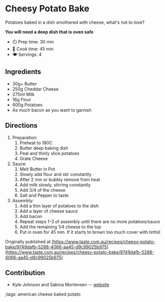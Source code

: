 # Cheesy Potato Bake

Potatoes baked in a dish smothered with cheese, what's not to love?

**You will need a deep dish that is oven safe**

- ⏲️ Prep time: 30 min
- 🍳 Cook time: 45 min
- 🍽️ Servings: 4

## Ingredients

- 30g+ Butter
- 250g Cheddar Cheese
- 275ml Milk
- 16g Flour
- 600g Potatoes
- As much bacon as you want to garnish

## Directions

1. Preparation:
    1. Preheat to 180C
    2. Butter deep baking dish
    3. Peal and thinly slice potatoes
    4. Grate Cheese
2. Sauce:
    1. Melt Butter in Pot
    2. Slowly add flour and stir constantly
    3. After 2 min or bubbly remove from heat
    4. Add milk slowly, stirring constantly
    5. Add 3/4 of the cheese
    6. Salt and Pepper to taste
3. Assembly:
    1. Add a thin layer of potatoes to the dish
    2. Add a layer of cheese sauce
    3. Add bacon
    4. Repeat steps 1-3 of assembly until there are no more potatoes/sauce
    5. Add the remaining 1/4 cheese to the top
    6. Put in oven for 45 min. If it starts to brown too much cover with tinfoil

Originally published at [https://www.taste.com.au/recipes/cheesy-potato-bake/9749dafb-5288-4066-aa45-d9c99025b975](https://www.taste.com.au/recipes/cheesy-potato-bake/9749dafb-5288-4066-aa45-d9c99025b975)

## Contribution

- Kyle Johnson and Sabina Mortensen -- [website](https://www.kylecjohnson.site/)

;tags: american cheese baked potato
